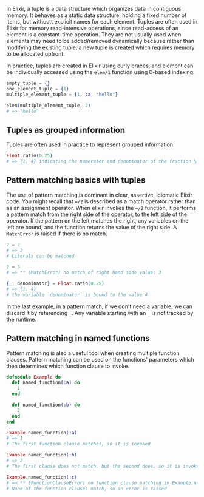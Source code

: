 In Elixir, a tuple is a data structure which organizes data in contiguous memory. It behaves as a static data structure, holding a fixed number of items, but withoutt explicit names for each element. Tuples are often used in Elixir for memory read-intensive operations, since read-access of an element is a constant-time operation. They are not usually used when elements may need to be added/removed dynamically because rather than modifying the existing tuple, a new tuple is created which requires memory to be allocated upfront.

In practice, tuples are created in Elixir using curly braces, and element can be individually accessed using the `elem/1` function using 0-based indexing:

```elixir
empty_tuple = {}
one_element_tuple = {1}
multiple_element_tuple = {1, :a, "hello"}

elem(multiple_element_tuple, 2)
# => "hello"
```

## Tuples as grouped information

Tuples are often used in practice to represent grouped information.

```elixir
Float.ratio(0.25)
# => {1, 4} indicating the numerator and denominator of the fraction ¼
```

## Pattern matching basics with tuples

The use of pattern matching is dominant in clear, assertive, idiomatic Elixir code. You might recall that `=/2` is described as a match operator rather than as an assignment operator. When elixir invokes the `=/2` function, it performs a pattern match from the right side of the operator, to the left side of the operator. If the pattern on the left matches the right, any variables on the left are bound, and the function returns the value of the right side. A `MatchError` is raised if there is no match.

```elixir
2 = 2
# => 2
# Literals can be matched

2 = 3
# => ** (MatchError) no match of right hand side value: 3

{_, denominator} = Float.ratio(0.25)
# => {1, 4}
# the variable `denominator` is bound to the value 4
```

In the last example, in a pattern match, if we don't need a variable, we can discard it by referencing `_`. Any variable starting with an `_` is not tracked by the runtime.

## Pattern matching in named functions

Pattern matching is also a useful tool when creating multiple function clauses. Pattern matching can be used on the functions' parameters which then determines which function clause to invoke.

```elixir
defmodule Example do
  def named_function(:a) do
    1
  end

  def named_function(:b) do
    2
  end
end

Example.named_function(:a)
# => 1
# The first function clause matches, so it is invoked

Example.named_function(:b)
# => 2
# The first clause does not match, but the second does, so it is invoked

Example.named_function(:c)
# => ** (FunctionClauseError) no function clause matching in Example.named_function/1
# None of the function clauses match, so an error is raised
```
